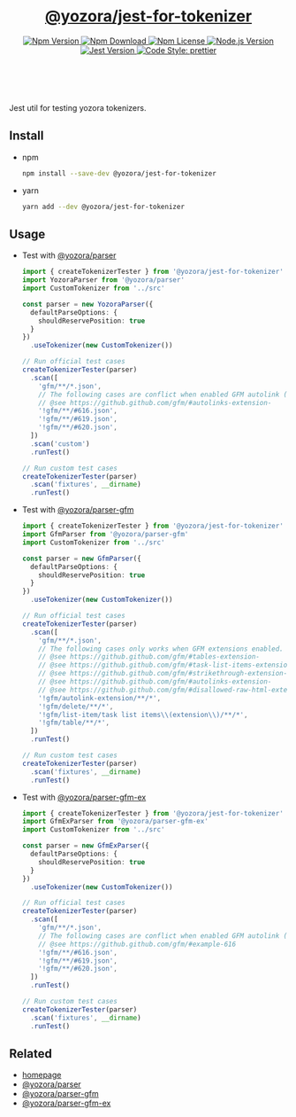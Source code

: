 <header>
  <h1 align="center">
    <a href="https://github.com/yozorajs/yozora/tree/v2.3.1/scaffolds/jest-for-tokenizer#readme">@yozora/jest-for-tokenizer</a>
  </h1>
  <div align="center">
    <a href="https://www.npmjs.com/package/@yozora/jest-for-tokenizer">
      <img
        alt="Npm Version"
        src="https://img.shields.io/npm/v/@yozora/jest-for-tokenizer.svg"
      />
    </a>
    <a href="https://www.npmjs.com/package/@yozora/jest-for-tokenizer">
      <img
        alt="Npm Download"
        src="https://img.shields.io/npm/dm/@yozora/jest-for-tokenizer.svg"
      />
    </a>
    <a href="https://www.npmjs.com/package/@yozora/jest-for-tokenizer">
      <img
        alt="Npm License"
        src="https://img.shields.io/npm/l/@yozora/jest-for-tokenizer.svg"
      />
    </a>
    <a href="https://github.com/nodejs/node">
      <img
        alt="Node.js Version"
        src="https://img.shields.io/node/v/@yozora/jest-for-tokenizer"
      />
    </a>
    <a href="https://github.com/facebook/jest">
      <img
        alt="Jest Version"
        src="https://img.shields.io/npm/dependency-version/@yozora/jest-for-tokenizer/peer/jest"
      />
    </a>
    <a href="https://github.com/prettier/prettier">
      <img
        alt="Code Style: prettier"
        src="https://img.shields.io/badge/code_style-prettier-ff69b4.svg?style=flat-square"
      />
    </a>
  </div>
</header>
<br/>

Jest util for testing yozora tokenizers.

## Install

- npm

  ```bash
  npm install --save-dev @yozora/jest-for-tokenizer
  ```

- yarn

  ```bash
  yarn add --dev @yozora/jest-for-tokenizer
  ```

## Usage

- Test with [@yozora/parser]

  ```typescript
  import { createTokenizerTester } from '@yozora/jest-for-tokenizer'
  import YozoraParser from '@yozora/parser'
  import CustomTokenizer from '../src'

  const parser = new YozoraParser({
    defaultParseOptions: {
      shouldReservePosition: true
    }
  })
    .useTokenizer(new CustomTokenizer())

  // Run official test cases
  createTokenizerTester(parser)
    .scan([
      'gfm/**/*.json',
      // The following cases are conflict when enabled GFM autolink (extension)
      // @see https://github.github.com/gfm/#autolinks-extension-
      '!gfm/**/#616.json',
      '!gfm/**/#619.json',
      '!gfm/**/#620.json',
    ])
    .scan('custom')
    .runTest()

  // Run custom test cases
  createTokenizerTester(parser)
    .scan('fixtures', __dirname)
    .runTest()
  ```

- Test with [@yozora/parser-gfm]

  ```typescript
  import { createTokenizerTester } from '@yozora/jest-for-tokenizer'
  import GfmParser from '@yozora/parser-gfm'
  import CustomTokenizer from '../src'

  const parser = new GfmParser({
    defaultParseOptions: {
      shouldReservePosition: true
    }
  })
    .useTokenizer(new CustomTokenizer())

  // Run official test cases
  createTokenizerTester(parser)
    .scan([
      'gfm/**/*.json',
      // The following cases only works when GFM extensions enabled.
      // @see https://github.github.com/gfm/#tables-extension-
      // @see https://github.github.com/gfm/#task-list-items-extension-
      // @see https://github.github.com/gfm/#strikethrough-extension-
      // @see https://github.github.com/gfm/#autolinks-extension-
      // @see https://github.github.com/gfm/#disallowed-raw-html-extension-
      '!gfm/autolink-extension/**/*',
      '!gfm/delete/**/*',
      '!gfm/list-item/task list items\\(extension\\)/**/*',
      '!gfm/table/**/*',
    ])
    .runTest()

  // Run custom test cases
  createTokenizerTester(parser)
    .scan('fixtures', __dirname)
    .runTest()
  ```

- Test with [@yozora/parser-gfm-ex]

  ```typescript
  import { createTokenizerTester } from '@yozora/jest-for-tokenizer'
  import GfmExParser from '@yozora/parser-gfm-ex'
  import CustomTokenizer from '../src'

  const parser = new GfmExParser({
    defaultParseOptions: {
      shouldReservePosition: true
    }
  })
    .useTokenizer(new CustomTokenizer())

  // Run official test cases
  createTokenizerTester(parser)
    .scan([
      'gfm/**/*.json',
      // The following cases are conflict when enabled GFM autolink (extension)
      // @see https://github.github.com/gfm/#example-616
      '!gfm/**/#616.json',
      '!gfm/**/#619.json',
      '!gfm/**/#620.json',
    ])
    .runTest()

  // Run custom test cases
  createTokenizerTester(parser)
    .scan('fixtures', __dirname)
    .runTest()
  ```

## Related

- [homepage][]
- [@yozora/parser][]
- [@yozora/parser-gfm][]
- [@yozora/parser-gfm-ex][]

[homepage]: https://github.com/yozorajs/yozora/tree/v2.3.1/scaffolds/jest-for-tokenizer#readme
[@yozora/parser]: https://www.npmjs.com/package/@yozora/parser
[@yozora/parser-gfm]: https://www.npmjs.com/package/@yozora/parser-gfm
[@yozora/parser-gfm-ex]: https://www.npmjs.com/package/@yozora/parser-gfm-ex

